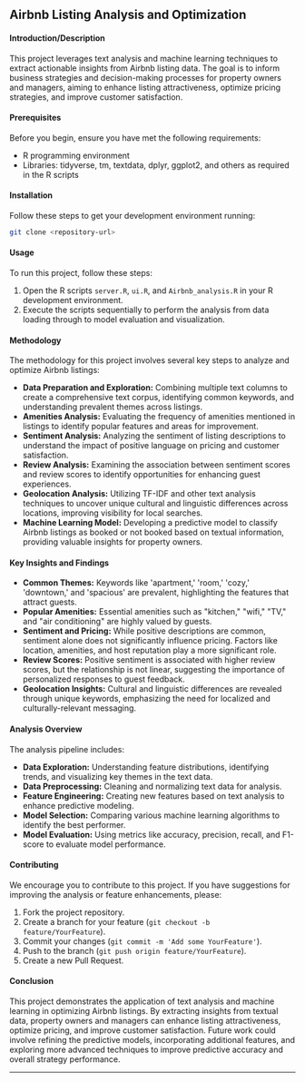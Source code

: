 
## Airbnb Listing Analysis and Optimization

#### Introduction/Description
This project leverages text analysis and machine learning techniques to extract actionable insights from Airbnb listing data. The goal is to inform business strategies and decision-making processes for property owners and managers, aiming to enhance listing attractiveness, optimize pricing strategies, and improve customer satisfaction.

#### Prerequisites
Before you begin, ensure you have met the following requirements:
- R programming environment
- Libraries: tidyverse, tm, textdata, dplyr, ggplot2, and others as required in the R scripts

#### Installation
Follow these steps to get your development environment running:
```bash
git clone <repository-url>
```

#### Usage
To run this project, follow these steps:
1. Open the R scripts `server.R`, `ui.R`, and `Airbnb_analysis.R` in your R development environment.
2. Execute the scripts sequentially to perform the analysis from data loading through to model evaluation and visualization.

#### Methodology
The methodology for this project involves several key steps to analyze and optimize Airbnb listings:
- **Data Preparation and Exploration:** Combining multiple text columns to create a comprehensive text corpus, identifying common keywords, and understanding prevalent themes across listings.
- **Amenities Analysis:** Evaluating the frequency of amenities mentioned in listings to identify popular features and areas for improvement.
- **Sentiment Analysis:** Analyzing the sentiment of listing descriptions to understand the impact of positive language on pricing and customer satisfaction.
- **Review Analysis:** Examining the association between sentiment scores and review scores to identify opportunities for enhancing guest experiences.
- **Geolocation Analysis:** Utilizing TF-IDF and other text analysis techniques to uncover unique cultural and linguistic differences across locations, improving visibility for local searches.
- **Machine Learning Model:** Developing a predictive model to classify Airbnb listings as booked or not booked based on textual information, providing valuable insights for property owners.

#### Key Insights and Findings
- **Common Themes:** Keywords like 'apartment,' 'room,' 'cozy,' 'downtown,' and 'spacious' are prevalent, highlighting the features that attract guests.
- **Popular Amenities:** Essential amenities such as "kitchen," "wifi," "TV," and "air conditioning" are highly valued by guests.
- **Sentiment and Pricing:** While positive descriptions are common, sentiment alone does not significantly influence pricing. Factors like location, amenities, and host reputation play a more significant role.
- **Review Scores:** Positive sentiment is associated with higher review scores, but the relationship is not linear, suggesting the importance of personalized responses to guest feedback.
- **Geolocation Insights:** Cultural and linguistic differences are revealed through unique keywords, emphasizing the need for localized and culturally-relevant messaging.

#### Analysis Overview
The analysis pipeline includes:
- **Data Exploration:** Understanding feature distributions, identifying trends, and visualizing key themes in the text data.
- **Data Preprocessing:** Cleaning and normalizing text data for analysis.
- **Feature Engineering:** Creating new features based on text analysis to enhance predictive modeling.
- **Model Selection:** Comparing various machine learning algorithms to identify the best performer.
- **Model Evaluation:** Using metrics like accuracy, precision, recall, and F1-score to evaluate model performance.

#### Contributing
We encourage you to contribute to this project. If you have suggestions for improving the analysis or feature enhancements, please:
1. Fork the project repository.
2. Create a branch for your feature (`git checkout -b feature/YourFeature`).
3. Commit your changes (`git commit -m 'Add some YourFeature'`).
4. Push to the branch (`git push origin feature/YourFeature`).
5. Create a new Pull Request.

#### Conclusion
This project demonstrates the application of text analysis and machine learning in optimizing Airbnb listings. By extracting insights from textual data, property owners and managers can enhance listing attractiveness, optimize pricing, and improve customer satisfaction. Future work could involve refining the predictive models, incorporating additional features, and exploring more advanced techniques to improve predictive accuracy and overall strategy performance.

---
